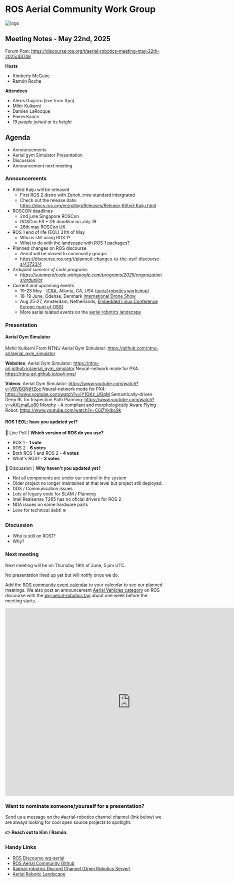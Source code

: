 
# ROS Aerial Community Work Group

![logo](https://avatars.githubusercontent.com/u/130599769?s=200&v=4)

## Meeting Notes - May 22nd, 2025

Forum Post: https://discourse.ros.org/t/aerial-robotics-meeting-may-22th-2025/43748

**Hosts**
* Kimberly McGuire
* Ramón Roche

**Attendees**
* Alexis Guijarro (live from Xpo)
* Mihir Kulkarni
* Damien LaRocque
* Pierre Kancir
* _19 people joined at its height_


## Agenda

* Announcements
* Aerial gym Simulator Presentation
* Discussion
* Announcement next meeting

### Announcements

* Kilted Kaiju will be released
    * First ROS 2 distro with Zenoh_rmw standard intergrated
    * Check out the release date: https://docs.ros.org/en/rolling/Releases/Release-Kilted-Kaiju.html
* ROSCON deadlines
    * 2nd june Singapore ROSCon
    * *ROSCon FR + DE deadline on July 18*
    * 26th may ROSCon UK 
* ROS 1 end of life (EOL) 31th of May
    * Who is still using ROS 1? 
    * What to do with the landscape with ROS 1 packages?
* Planned changes on ROS discourse
    * Aerial will be moved to community groups
    * https://discourse.ros.org/t/planned-changes-to-the-osrf-discourse-s/43723/4
* *Ardupilot summer of code programs*
  * *https://summerofcode.withgoogle.com/programs/2025/organizations/ardupilot*
* Current and upcoming events
  * 19-23 May - [ICRA](https://2025.ieee-icra.org/), Atlanta, GA, USA ([aerial robotics workshop](https://aerial-robotics-workshop-icra.com/))
  * 18-19 June, Odense, Denmark [International Drone Show](https://internationaldroneshow.com/)
  * Aug 25-27, Amsterdam, Netherlands, [Embedded Linux Conference Europe (part of OSS)](https://events.linuxfoundation.org/open-source-summit-europe/)
  * More aerial related events on the [aerial robotics landscape](https://ros-aerial.github.io/aerial_robotic_landscape/events/)


### Presentation

#### Aerial Gym Simulator
Mehir Kulkarni From NTNU
Aerial Gym Simulator: https://github.com/ntnu-arl/aerial_gym_simulator

**Websites**:
Aerial Gym Simulator: https://ntnu-arl.github.io/aerial_gym_simulator
Neural-network mode for PX4: https://ntnu-arl.github.io/px4-nns/

**Videos**:
Aerial Gym Simulator: https://www.youtube.com/watch?v=VBVBQNtHZoc
Neural-network mode for PX4: https://www.youtube.com/watch?v=lY1OKz_UOqM
Semantically-driven Deep RL for Inspection Path Planning: https://www.youtube.com/watch?v=vAXLmalLo80
Morphy - A compliant and morphologically Aware Flying Robot: https://www.youtube.com/watch?v=C6l7Vklbc9k

#### ROS 1 EOL: have you updated yet?
🍗 Live Poll | **Which version of ROS do you use?**
* ROS 1 - **1 vote**
* ROS 2 - **6 votes**
* Both ROS 1 and ROS 2 - **4 votes**
* What's ROS? - **2 votes**

🧪 Discussion | **Why haven't you updated yet?**
* Not all components are under our control in the system
* Older project no longer maintained at that level but project still deployed.
* DDS / Communication issues
* Lots of legacy code for SLAM / Planning
* Intel Realsense T265 has no oficial drivers for ROS 2
* NDA issues on some hardware parts
* Love for technical debt! ❄️

### Discussion

* Who is still on ROS1? 
* Why?

### Next meeting

Next meeting will be on Thursday 19th of June, 5 pm UTC.

No presentation lined up yet but will notify once we do.


Add the [ROS community event calendar ](https://calendar.google.com/calendar/u/0/embed?src=c_3fc5c4d6ece9d80d49f136c1dcd54d7f44e1acefdbe87228c92ff268e85e2ea0@group.calendar.google.com&ctz=UTC)to your calendar to see our planned meetings.
We also post an announcement [Aerial Vehicles category](https://discourse.ros.org/c/aerial-vehicles/14) on ROS discourse with the [wg-aerial-robotics tag](https://discourse.ros.org/tag/wg-aerial-robotics) about one week before the meeting starts.

<iframe src="https://calendar.google.com/calendar/u/0/embed?src=c_3fc5c4d6ece9d80d49f136c1dcd54d7f44e1acefdbe87228c92ff268e85e2ea0@group.calendar.google.com&ctz=UTC" style="border: 0" width="800" height="600" frameborder="0" scrolling="no"></iframe>

### Want to nominate someone/yourself for a presentation?

Send us a message on the #aerial-robotics channel channel (link below) we are always looking for cool open source projects to spotlight.

**👉 Reach out to Kim / Ramón.**

### Handy Links
* [ROS Discourse wg-aerial](https://discourse.ros.org/tag/wg-aerial-robotics)
* [ROS Aerial Community Github](https://github.com/ROS-Aerial)
* [#aerial-robotics Discord Channel (Open Robotics Server)](https://discord.gg/open-robotics-1077825543698927656)
* [Aerial Robotic Landscape](https://ros-aerial.github.io/aerial_robotic_landscape/)
